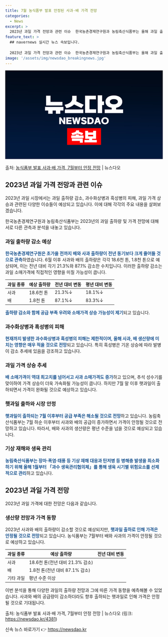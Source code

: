 ```yaml
---
title: 7월 농식품부 발표 안정된 사과·배 가격 전망
categories:
  - News
excerpt: >
  2023년 과일 가격 전망과 관련 이슈  한국농촌경제연구원과 농림축산식품부는 올해 과일 출하량 및 가격 전망…
feature_text: >
  ## navernews 실시간 뉴스 속보입니다.

  2023년 과일 가격 전망과 관련 이슈  한국농촌경제연구원과 농림축산식품부는 올해 과일 출하량 및 가격 전망…
image: '/assets/img/newsdao_breakingnews.jpg'
---
```


![뉴스다오 속보](/assets/img/newsdao_breakingnews.jpg)

<p>출처: <a href="https://newsdao.kr/4381" rel="dofollow">농식품부 발표 사과·배 가격, 7월부터 안정 전망</a> | 뉴스다오</p>

<h2 data-ke-size="size26">2023년 과일 가격 전망과 관련 이슈</h2>
2023년 과일 시장에서는 과일 출하량 감소, 과수화상병과 흑성병의 피해, 과일 가격 상승과 관련된 다양한 이슈들이 예상되고 있습니다. 이에 대해 각각의 주요 내용을 살펴보겠습니다.

<p data-ke-size="size16">한국농촌경제연구원과 농림축산식품부는 2023년의 과일 출하량 및 가격 전망에 대해 서로 다른 관측과 분석을 내놓고 있습니다.</p>

<h3>과일 출하량 감소 예상</h3>
<b><span style="color: #1a5490;">한국농촌경제연구원은 초가을 전까지 배와 사과 출하량이 전년 동기보다 크게 줄어들 것으로 관측</span></b>하였습니다. 6월 이후 사과와 배의 출하량은 각각 18.6천 톤, 1.8천 톤으로 예상되며, 이는 전년 대비 각기 21.3%와 87.1% 감소한 수치입니다. 이러한 출하량 감소는 과일 소매가격에 직접적인 영향을 미칠 가능성이 큽니다.

<table>
<thead>
<tr>
<th>과일 종류</th>
<th>예상 출하량</th>
<th>전년 대비 변동</th>
<th>평년 대비 변동</th>
</tr>
</thead>
<tbody>
<tr>
<td>사과</td>
<td>18.6천 톤</td>
<td>21.3%↓</td>
<td>18.1%↓</td>
</tr>
<tr>
<td>배</td>
<td>1.8천 톤</td>
<td>87.1%↓</td>
<td>83.3%↓</td>
</tr>
</tbody>
</table>

<b><span style="color: #1a5490;">출하량 감소와 함께 공급 부족 우려와 소매가격 상승 가능성이 제기</span></b>되고 있습니다.

<h3>과수화상병과 흑성병의 피해</h3>
<b><span style="color: #1a5490;">현재까지 발생한 과수화상병과 흑성병의 피해는 제한적이며, 올해 사과, 배 생산량에 미치는 영향은 매우 적을 것으로 전망</span></b>되고 있습니다. 특히 흑성병은 기온 상승에 따라 발병이 감소 추세에 있음을 강조하고 있습니다.

<h3>과일 가격 상승 추세</h3>
<b><span style="color: #1a5490;">배 소매가격이 역대 최고치를 넘어서고 사과 소매가격도 증가</span></b>하고 있으며, 추석 성수기를 맞이하여 가격 상승이 더욱 가속화될 가능성이 큽니다. 하지만 7월 말 이후 햇과일이 출하되면서 가격이 완화될 것으로 예상하고 있습니다.

<h3>햇과일 출하와 시장 안정</h3>
<b><span style="color: #1a5490;">햇과일이 출하되는 7월 이후부터 공급 부족은 해소될 것으로 전망</span></b>하고 있습니다. 농림축산식품부는 7월 하순 이후부터 사과와 배의 공급이 증가하면서 가격이 안정될 것으로 전망하고 있습니다. 따라서, 배와 사과의 생산량은 평년 수준을 넘을 것으로 예상되고 있습니다.

<h3>기상 재해와 생육 관리</h3>
<b><span style="color: #1a5490;">농림축산식품부는 장마·폭염·태풍 등 기상 재해 대응과 탄저병 등 병해충 발생을 최소화하기 위해 올해 1월부터 「과수 생육관리협의체」를 통해 생육 시기별 위험요소를 선제적으로 관리</span></b>하고 있습니다.

<h2 data-ke-size="size26">2023년 과일 가격 전망</h2>
2023년 과일 가격에 대한 전망은 다음과 같습니다.

<h3>생산량 전망과 가격 동향</h3>
2023년 사과와 배의 출하량이 감소할 것으로 예상되지만, <b><span style="color: #1a5490;">햇과일 출하로 인해 가격은 안정될 것으로 전망</span></b>되고 있습니다. 농식품부는 7월부터 배와 사과의 가격이 안정될 것으로 예상하고 있습니다.

<table>
<thead>
<tr>
<th>과일 종류</th>
<th>예상 출하량</th>
<th>전년 대비 변동</th>
</tr>
</thead>
<tbody>
<tr>
<td>사과</td>
<td>18.6천 톤(전년 대비 21.3% 감소)</td>
</tr>
<tr>
<td>배</td>
<td>1.8천 톤(전년 대비 87.1% 감소)</td>
</tr>
<tr>
<td>기타 과일</td>
<td>평년 수준 이상</td>
</tr>
</tbody>
</table>

이번 분석을 통해 다양한 과일의 출하량 전망과 그에 따른 가격 동향을 예측해볼 수 있었습니다. 사과와 배의 공급량이 감소하더라도 향후 출하되는 햇과일로 인해 가격은 안정될 것으로 기대됩니다.

출처: 농식품부 발표 사과·배 가격, 7월부터 안정 전망 | 뉴스다오 (링크: https://newsdao.kr/4381) 

신속 뉴스 바로가기 👉 <a href="https://newsdao.kr" rel="dofollow">https://newsdao.kr</a>


